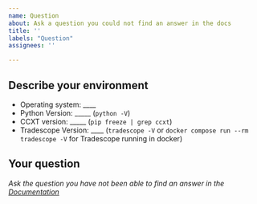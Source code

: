```yaml
---
name: Question
about: Ask a question you could not find an answer in the docs
title: ''
labels: "Question"
assignees: ''

---
```

<!-- 
Have you searched for similar issues before posting it?
Did you have a VERY good look at the [documentation](https://www.tradescope.io/en/latest/) and are sure that the question is not explained there

Please do not use the question template to report bugs or to request new features.
-->

## Describe your environment

  * Operating system: ____
  * Python Version: _____ (`python -V`)
  * CCXT version: _____ (`pip freeze | grep ccxt`)
  * Tradescope Version: ____ (`tradescope -V` or `docker compose run --rm tradescope -V` for Tradescope running in docker)
  
## Your question

*Ask the question you have not been able to find an answer in the [Documentation](https://www.tradescope.io/en/latest/)*
